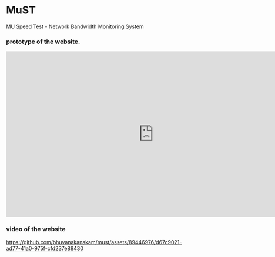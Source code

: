 # MuST
MU Speed Test - Network Bandwidth Monitoring System

### prototype of the website.
<iframe style="border: 1px solid rgba(0, 0, 0, 0.1);" width="800" height="450" src="https://www.figma.com/embed?embed_host=share&url=https%3A%2F%2Fwww.figma.com%2Fproto%2FISlDcnXMd5w5KK0Bqukay9%2FUntitled%3Fnode-id%3D1-28%26m%3Ddev%26scaling%3Dmin-zoom%26page-id%3D0%253A1%26t%3DXxvNHNuCSPoOCoCj-1" allowfullscreen></iframe>

### video of the website

https://github.com/bhuvanakanakam/must/assets/89446976/d67c9021-ad77-41a0-975f-cfd237e88430

